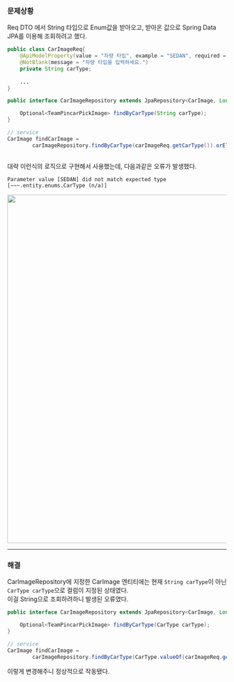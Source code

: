 ### 문제상황
Req DTO 에서 String 타입으로 Enum값을 받아오고, 받아온 값으로 Spring Data JPA를 이용해 조회하려고 했다.  
```java
public class CarImageReq{
    @ApiModelProperty(value = "차량 타입", example = "SEDAN", required = true)
    @NotBlank(message = "차량 타입을 입력하세요.")
    private String carType;
    
    ...
}
```  
```java
public interface CarImageRepository extends JpaRepository<CarImage, Long> {

    Optional<TeamPincarPickImage> findByCarType(String carType);
}
```
```java
// service
CarImage findCarImage = 
        carImageRepository.findByCarType(carImageReq.getCarType()).orElseThrow(() -> new BaseException(BaseResponseCode.EMPTY_CAR_IMAGE));
```  
  
##
대략 이런식의 로직으로 구현해서 사용했는데, 다음과같은 오류가 발생했다.  
```shell
Parameter value [SEDAN] did not match expected type [~~~.entity.enums.CarType (n/a)]
```
<img src="https://user-images.githubusercontent.com/93504767/147446557-b278342d-971b-4a12-83a3-673e957d1d19.png" width="800">  
  
----
### 해결
CarImageRepository에 지정한 CarImage 엔티티에는 현재 `String carType`이 아닌 `CarType carType`으로 컬럼이 지정된 상태였다.  
이걸 String으로 조회하려하니 발생된 오류였다.  
```java
public interface CarImageRepository extends JpaRepository<CarImage, Long> {

    Optional<TeamPincarPickImage> findByCarType(CarType carType);
}
```
```java
// service
CarImage findCarImage = 
        carImageRepository.findByCarType(CarType.valueOf(carImageReq.getCarType())).orElseThrow(() -> new BaseException(BaseResponseCode.EMPTY_CAR_IMAGE));
```
이렇게 변경해주니 정상적으로 작동됐다.
